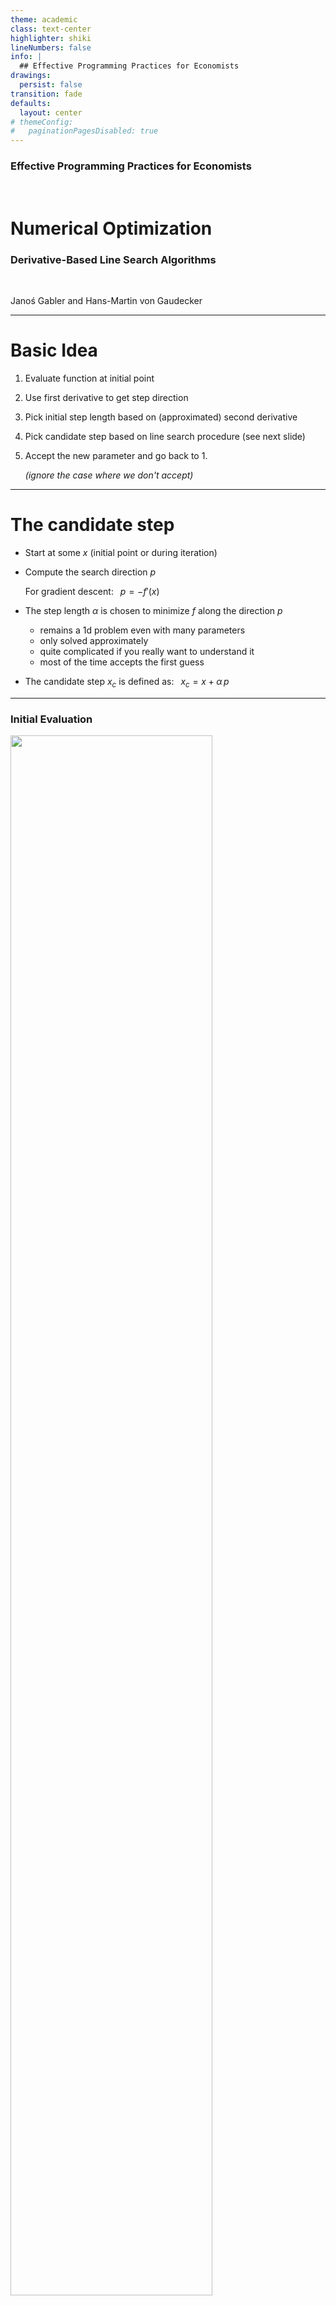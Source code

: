 ```yaml
---
theme: academic
class: text-center
highlighter: shiki
lineNumbers: false
info: |
  ## Effective Programming Practices for Economists
drawings:
  persist: false
transition: fade
defaults:
  layout: center
# themeConfig:
#   paginationPagesDisabled: true
---
```


### Effective Programming Practices for Economists

<br/>

# Numerical Optimization

### Derivative-Based Line Search Algorithms

<br/>


Janoś Gabler and Hans-Martin von Gaudecker

---

# Basic Idea

1. Evaluate function at initial point

2. Use first derivative to get step direction

3. Pick initial step length based on (approximated) second derivative

4. Pick candidate step based on line search procedure (see next slide)

5. Accept the new parameter and go back to 1.

   *(ignore the case where we don't accept)*


---

# The candidate step

- Start at some $x$ (initial point or during iteration)

- Compute the search direction $p$

  For gradient descent: $\;\;p = - f'(x)$

- The step length $\alpha$ is chosen to minimize $f$ along the direction $p$

  - remains a 1d problem even with many parameters
  - only solved approximately
  - quite complicated if you really want to understand it
  - most of the time accepts the first guess

- The candidate step $x_c$ is defined as: $\;\;x_c = x + \alpha \, p$




---

### Initial Evaluation

<img src="./iteration_0.svg" class="rounded" style="width: 80%; height: 80%; margin: auto"/>


---

### Iteration 1

<img src="./iteration_1.svg" class="rounded" style="width: 80%; height: 80%; margin: auto"/>


---

### Iteration 2

<img src="./iteration_2.svg" class="rounded" style="width: 80%; height: 80%; margin: auto"/>


---

### Iteration 3

<img src="./iteration_3.svg" class="rounded" style="width: 80%; height: 80%; margin: auto"/>


---

### Iteration 4

<img src="./iteration_4.svg" class="rounded" style="width: 80%; height: 80%; margin: auto"/>


---

### Iteration 5

<img src="./iteration_5.svg" class="rounded" style="width: 80%; height: 80%; margin: auto"/>

---

### Iteration 6

<img src="./iteration_6.svg" class="rounded" style="width: 80%; height: 80%; margin: auto"/>

---

### Iteration 7

<img src="./iteration_7.svg" class="rounded" style="width: 80%; height: 80%; margin: auto"/>

---

# Some Remarks

- A big advantage over algorithms you will see later is that this has no tuning parameters.

- Standard gradient descent would always use the same step length — what we showed
  converges in fewer steps.

- Nevertheless, standard gradient descent can be computationally better in very high
  dimensional problems (Hessian becomes too large!).


---

### A Real Algorithm: L-BFGS-B

<img src="./illustration_db_line_search_real_algo.svg" class="rounded" style="width: 80%; height: 80%; margin: auto"/>
